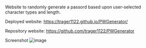 Website to randomly generate a passord based upon user-selected character types and length.

Deployed website: https://trager1122.github.io/PWGenerator/

Repository website: https://github.com/trager1122/PWGenerator

Screenshot
![image](https://user-images.githubusercontent.com/69808653/93917522-1940c780-fcd9-11ea-9477-0e352d9e7222.png)

